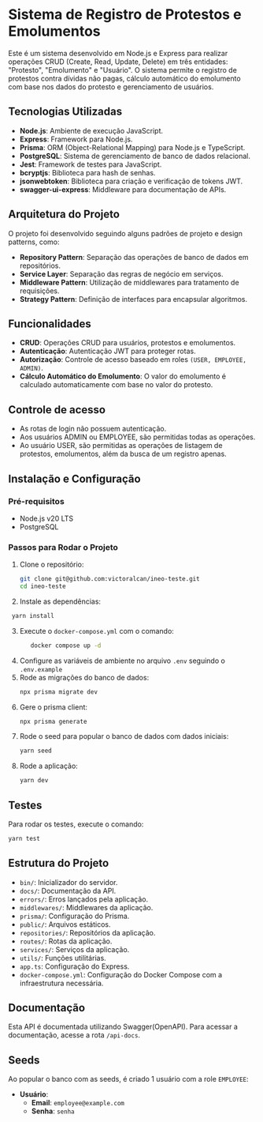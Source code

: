 # Sistema de Registro de Protestos e Emolumentos

Este é um sistema desenvolvido em Node.js e Express para realizar operações CRUD (Create, Read, Update, Delete) em três entidades: "Protesto", "Emolumento" e "Usuário". O sistema permite o registro de protestos contra dívidas não pagas, cálculo automático do emolumento com base nos dados do protesto e gerenciamento de usuários.

## Tecnologias Utilizadas

- **Node.js**: Ambiente de execução JavaScript.
- **Express**: Framework para Node.js.
- **Prisma**: ORM (Object-Relational Mapping) para Node.js e TypeScript.
- **PostgreSQL**: Sistema de gerenciamento de banco de dados relacional.
- **Jest**: Framework de testes para JavaScript.
- **bcryptjs**: Biblioteca para hash de senhas.
- **jsonwebtoken**: Biblioteca para criação e verificação de tokens JWT.
- **swagger-ui-express**: Middleware para documentação de APIs.

## Arquitetura do Projeto

O projeto foi desenvolvido seguindo alguns padrões de projeto e design patterns, como:
- **Repository Pattern**: Separação das operações de banco de dados em repositórios.
- **Service Layer**: Separação das regras de negócio em serviços.
- **Middleware Pattern**: Utilização de middlewares para tratamento de requisições.
- **Strategy Pattern**: Definição de interfaces para encapsular algoritmos.

## Funcionalidades

- **CRUD**: Operações CRUD para usuários, protestos e emolumentos.
- **Autenticação**: Autenticação JWT para proteger rotas.
- **Autorização**: Controle de acesso baseado em roles `(USER, EMPLOYEE, ADMIN)`.
- **Cálculo Automático do Emolumento**: O valor do emolumento é calculado automaticamente com base no valor do protesto.

## Controle de acesso

- As rotas de login não possuem autenticação.
- Aos usuários ADMIN ou EMPLOYEE, são permitidas todas as operações.
- Ao usuário USER, são permitidas as operações de listagem de protestos, emolumentos, além da busca de um registro apenas.

## Instalação e Configuração

### Pré-requisitos

- Node.js v20 LTS
- PostgreSQL 

### Passos para Rodar o Projeto

1. Clone o repositório:
   ```bash
   git clone git@github.com:victoralcan/ineo-teste.git
   cd ineo-teste
   ```
2. Instale as dependências:
  ```bash
   yarn install
 ```
3. Execute o `docker-compose.yml` com o comando:
   ```bash
      docker compose up -d
   ```
4. Configure as variáveis de ambiente no arquivo `.env` seguindo o `.env.example`
5. Rode as migrações do banco de dados:
   ```bash
   npx prisma migrate dev
   ```
6. Gere o prisma client:
    ```bash
   npx prisma generate
   ```
7. Rode o seed para popular o banco de dados com dados iniciais:
   ```bash
   yarn seed
   ```
8. Rode a aplicação:
   ```bash
   yarn dev
   ```
   
## Testes

Para rodar os testes, execute o comando:
```bash
yarn test
```

## Estrutura do Projeto

  * `bin/`: Inicializador do servidor.
  * `docs/`: Documentação da API.
  * `errors/`: Erros lançados pela aplicação.
  * `middlewares/`: Middlewares da aplicação.
  * `prisma/`: Configuração do Prisma.
  * `public/`: Arquivos estáticos.
  * `repositories/`: Repositórios da aplicação.
  * `routes/`: Rotas da aplicação.
  * `services/`: Serviços da aplicação.
  * `utils/`: Funções utilitárias.
  * `app.ts`: Configuração do Express.
  * `docker-compose.yml`: Configuração do Docker Compose com a infraestrutura necessária.

## Documentação

Esta API é documentada utilizando Swagger(OpenAPI). Para acessar a documentação, acesse a rota `/api-docs`.

## Seeds

Ao popular o banco com as seeds, é criado 1 usuário com a role `EMPLOYEE`:
- **Usuário**: 
  - **Email**: `employee@example.com`
  - **Senha**: `senha`
